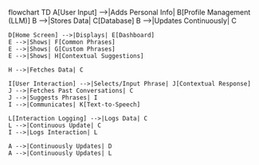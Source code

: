 flowchart TD
    A[User Input] -->|Adds Personal Info| B[Profile Management (LLM)]
    B -->|Stores Data| C[Database]
    B -->|Updates Continuously| C

    D[Home Screen] -->|Displays| E[Dashboard]
    E -->|Shows| F[Common Phrases]
    E -->|Shows| G[Custom Phrases]
    E -->|Shows| H[Contextual Suggestions]

    H -->|Fetches Data| C

    I[User Interaction] -->|Selects/Input Phrase| J[Contextual Response]
    J -->|Fetches Past Conversations| C
    J -->|Suggests Phrases| I
    I -->|Communicates| K[Text-to-Speech]

    L[Interaction Logging] -->|Logs Data| C
    L -->|Continuous Update| C
    I -->|Logs Interaction| L

    A -->|Continuously Updates| D
    A -->|Continuously Updates| L
